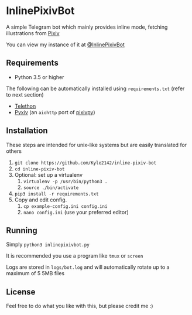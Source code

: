 InlinePixivBot
==============
A simple Telegram bot which mainly provides inline mode, fetching illustrations from [Pixiv](https://pixiv.net)

You can view my instance of it at [@InlinePixivBot](https://t.me/inlinepixivbot)
## Requirements
* Python 3.5 or higher

The following can be automatically installed using `requirements.txt` (refer to next section)
* [Telethon](https://github.com/LonamiWebs/Telethon)
* [Pyxiv](https://github.com/Kyle2142/pyxiv) (an `aiohttp` port of [pixivpy](https://github.com/upbit/pixivpy))

## Installation

These steps are intended for unix-like systems but are easily translated for others

1. `git clone https://github.com/Kyle2142/inline-pixiv-bot`
2. `cd inline-pixiv-bot`
3. Optional: set up a virtualenv
    1. `virtualenv -p /usr/bin/python3 .`
    2. `source ./bin/activate`
4. `pip3 install -r requirements.txt`
5. Copy and edit config.
    1. `cp example-config.ini config.ini`
    2. `nano config.ini` (use your preferred editor)

## Running
Simply `python3 inlinepixivbot.py`

It is recommended you use a program like `tmux` or `screen`

Logs are stored in `logs/bot.log` and will automatically rotate up to a maximum of 5 5MB files

## License

Feel free to do what you like with this, but please credit me :)
